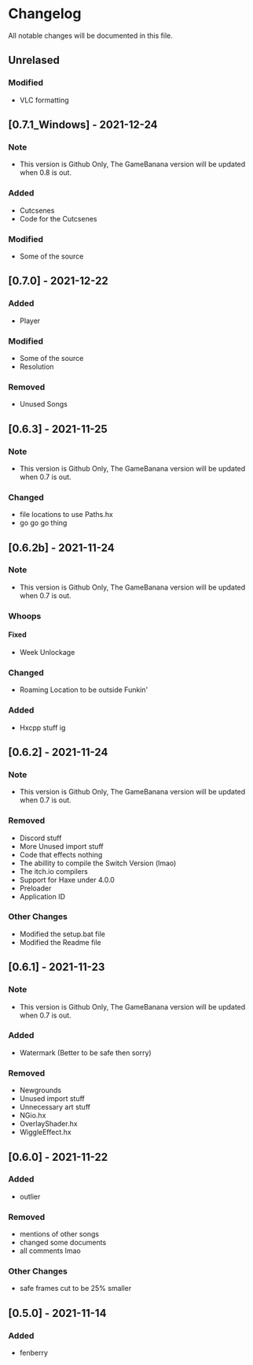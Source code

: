 # Changelog
All notable changes will be documented in this file.

## Unrelased
### Modified
- VLC formatting

## [0.7.1_Windows] - 2021-12-24
### Note
- This version is Github Only, The GameBanana version will be updated when 0.8 is out.
### Added
- Cutcsenes
- Code for the Cutcsenes
### Modified
- Some of the source

## [0.7.0] - 2021-12-22
### Added
- Player
### Modified
- Some of the source
- Resolution
### Removed
- Unused Songs

## [0.6.3] - 2021-11-25
### Note
- This version is Github Only, The GameBanana version will be updated when 0.7 is out.
### Changed
- file locations to use Paths.hx
- go go go thing

## [0.6.2b] - 2021-11-24
### Note
- This version is Github Only, The GameBanana version will be updated when 0.7 is out.
### Whoops
#### Fixed
- Week Unlockage
### Changed
- Roaming Location to be outside Funkin'
### Added
- Hxcpp stuff ig

## [0.6.2] - 2021-11-24
### Note
- This version is Github Only, The GameBanana version will be updated when 0.7 is out.
### Removed
- Discord stuff
- More Unused import stuff
- Code that effects nothing
- The abillity to compile the Switch Version (lmao)
- The itch.io compilers
- Support for Haxe under 4.0.0
- Preloader
- Application ID
### Other Changes
- Modified the setup.bat file
- Modified the Readme file

## [0.6.1] - 2021-11-23
### Note
- This version is Github Only, The GameBanana version will be updated when 0.7 is out.
### Added
- Watermark (Better to be safe then sorry)
### Removed
- Newgrounds
- Unused import stuff
- Unnecessary art stuff
- NGio.hx
- OverlayShader.hx
- WiggleEffect.hx

## [0.6.0] - 2021-11-22
### Added
- outlier
### Removed
- mentions of other songs
- changed some documents
- all comments lmao
### Other Changes
- safe frames cut to be 25% smaller

## [0.5.0] - 2021-11-14
### Added
- fenberry